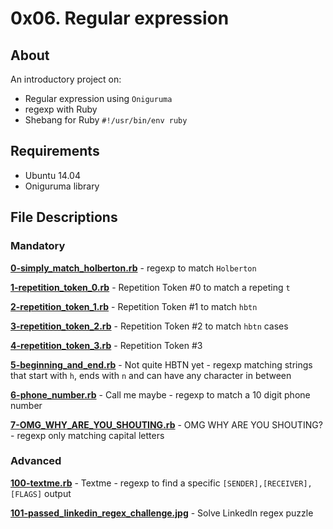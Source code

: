 # 0x06. Regular expression
## About
An introductory project on:
- Regular expression using `Oniguruma`
- regexp with Ruby
- Shebang for Ruby `#!/usr/bin/env ruby`

## Requirements
- Ubuntu 14.04
- Oniguruma library

## File Descriptions
### Mandatory
**[0-simply_match_holberton.rb](0-simply_match_holberton.rb)** - regexp to match `Holberton`

**[1-repetition_token_0.rb](1-repetition_token_0.rb)** - Repetition Token #0 to match a repeting `t`

**[2-repetition_token_1.rb](2-repetition_token_1.rb)** - Repetition Token #1 to match `hbtn`

**[3-repetition_token_2.rb](3-repetition_token_2.rb)** - Repetition Token #2 to match `hbtn` cases

**[4-repetition_token_3.rb](4-repetition_token_3.rb)** - Repetition Token #3

**[5-beginning_and_end.rb](5-beginning_and_end.rb)** - Not quite HBTN yet - regexp matching strings that start with `h`, ends with `n` and can have any character in between

**[6-phone_number.rb](6-phone_number.rb)** - Call me maybe - regexp to match a 10 digit phone number

**[7-OMG_WHY_ARE_YOU_SHOUTING.rb](7-OMG_WHY_ARE_YOU_SHOUTING.rb)** - OMG WHY ARE YOU SHOUTING? - regexp only matching capital letters

### Advanced
**[100-textme.rb](100-textme.rb)** - Textme - regexp to find a specific `[SENDER],[RECEIVER],[FLAGS]` output

**[101-passed_linkedin_regex_challenge.jpg](101-passed_linkedin_regex_challenge.jpg)** - Solve LinkedIn regex puzzle
